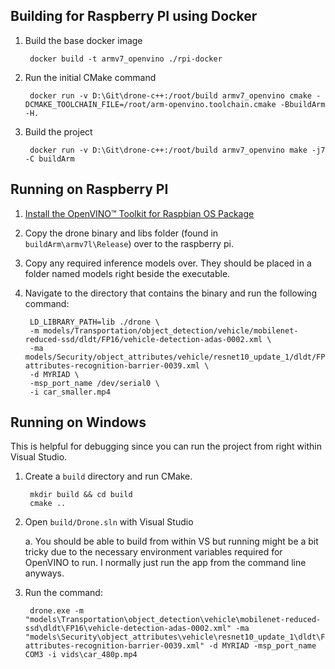 ## Building for Raspberry PI using Docker

1. Build the base docker image

        docker build -t armv7_openvino ./rpi-docker

2. Run the initial CMake command

        docker run -v D:\Git\drone-c++:/root/build armv7_openvino cmake -DCMAKE_TOOLCHAIN_FILE=/root/arm-openvino.toolchain.cmake -BbuildArm -H.

3. Build the project

        docker run -v D:\Git\drone-c++:/root/build armv7_openvino make -j7 -C buildArm

## Running on Raspberry PI

1. [Install the OpenVINO™ Toolkit for Raspbian OS Package](https://docs.openvinotoolkit.org/latest/_docs_install_guides_installing_openvino_raspbian.html#install-package)

2. Copy the drone binary and libs folder (found in `buildArm\armv7l\Release`) over to the raspberry pi.

3. Copy any required inference models over. They should be placed in a folder named models right beside the executable.

4. Navigate to the directory that contains the binary and run the following command:

        LD_LIBRARY_PATH=lib ./drone \
        -m models/Transportation/object_detection/vehicle/mobilenet-reduced-ssd/dldt/FP16/vehicle-detection-adas-0002.xml \
        -ma models/Security/object_attributes/vehicle/resnet10_update_1/dldt/FP16/vehicle-attributes-recognition-barrier-0039.xml \
        -d MYRIAD \
        -msp_port_name /dev/serial0 \
        -i car_smaller.mp4

## Running on Windows

This is helpful for debugging since you can run the project from right within Visual Studio.

1. Create a `build` directory and run CMake.

        mkdir build && cd build
        cmake ..

2. Open `build/Drone.sln` with Visual Studio

    a. You should be able to build from within VS but running might be a bit tricky due to the necessary environment variables required for OpenVINO to run.  I normally just run the app from the command line anyways.

3. Run the command:

        drone.exe -m "models\Transportation\object_detection\vehicle\mobilenet-reduced-ssd\dldt\FP16\vehicle-detection-adas-0002.xml" -ma "models\Security\object_attributes\vehicle\resnet10_update_1\dldt\FP16\vehicle-attributes-recognition-barrier-0039.xml" -d MYRIAD -msp_port_name COM3 -i vids\car_480p.mp4
